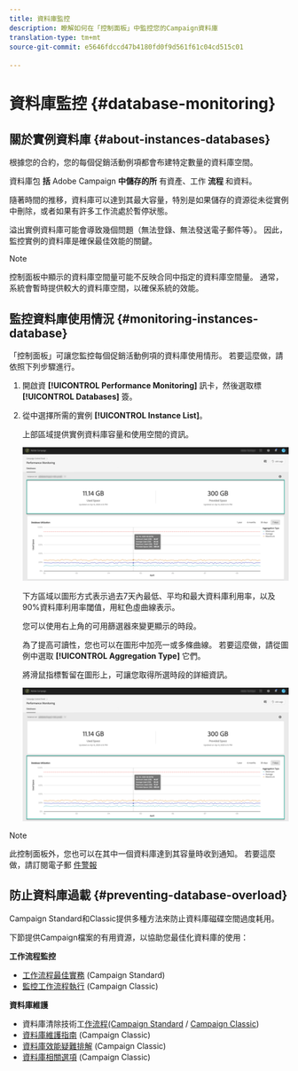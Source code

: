 ```yaml
---
title: 資料庫監控
description: 瞭解如何在「控制面板」中監控您的Campaign資料庫
translation-type: tm+mt
source-git-commit: e5646fdccd47b4180fd0f9d561f61c04cd515c01

---
```



# 資料庫監控 {#database-monitoring}


## 關於實例資料庫 {#about-instances-databases}

根據您的合約，您的每個促銷活動例項都會布建特定數量的資料庫空間。

資料庫包 **括** Adobe Campaign **中儲存的所** 有資產、工作 **流程** 和資料。

隨著時間的推移，資料庫可以達到其最大容量，特別是如果儲存的資源從未從實例中刪除，或者如果有許多工作流處於暫停狀態。

溢出實例資料庫可能會導致幾個問題（無法登錄、無法發送電子郵件等）。 因此，監控實例的資料庫是確保最佳效能的關鍵。

>[!NOTE]
>
>控制面板中顯示的資料庫空間量可能不反映合同中指定的資料庫空間量。 通常，系統會暫時提供較大的資料庫空間，以確保系統的效能。

## 監控資料庫使用情況 {#monitoring-instances-database}

「控制面板」可讓您監控每個促銷活動例項的資料庫使用情形。 若要這麼做，請依照下列步驟進行。

1. 開啟資 **[!UICONTROL Performance Monitoring]** 訊卡，然後選取標 **[!UICONTROL Databases]** 簽。

1. 從中選擇所需的實例 **[!UICONTROL Instance List]**。

   上部區域提供實例資料庫容量和使用空間的資訊。

   ![](assets/databases_dashboard.png)

   下方區域以圖形方式表示過去7天內最低、平均和最大資料庫利用率，以及90%資料庫利用率閾值，用紅色虛曲線表示。

   您可以使用右上角的可用篩選器來變更顯示的時段。

   為了提高可讀性，您也可以在圖形中加亮一或多條曲線。 若要這麼做，請從圖例中選取 **[!UICONTROL Aggregation Type]** 它們。

   將滑鼠指標暫留在圖形上，可讓您取得所選時段的詳細資訊。

   ![](assets/databases_dashboard_detail.png)

>[!NOTE]
>
>此控制面板外，您也可以在其中一個資料庫達到其容量時收到通知。 若要這麼做，請訂閱電子郵 [件警報](../../performance-monitoring/using/email-alerting.md)

## 防止資料庫過載 {#preventing-database-overload}

Campaign Standard和Classic提供多種方法來防止資料庫磁碟空間過度耗用。

下節提供Campaign檔案的有用資源，以協助您最佳化資料庫的使用：

**工作流程監控**

* [工作流程最佳實務](https://docs.adobe.com/content/help/en/campaign-standard/using/managing-processes-and-data/workflow-general-operation/best-practices-workflows.html) (Campaign Standard)
* [監控工作流程執行](https://docs.adobe.com/help/en/campaign-classic/using/automating-with-workflows/monitoring-workflows/monitoring-workflow-execution.html) (Campaign Classic)

**資料庫維護**

* 資料庫清除技術工[作流程(Campaign Standard](https://docs.adobe.com/help/en/campaign-standard/using/administrating/application-settings/technical-workflows.html#list-of-technical-workflows) / [Campaign Classic](https://docs.adobe.com/help/en/campaign-classic/using/monitoring-campaign-classic/data-processing/database-cleanup-workflow.html))
* [資料庫維護指南](https://docs.adobe.com/content/help/en/campaign-classic/using/monitoring-campaign-classic/database-maintenance/recommendations.html) (Campaign Classic)
* [資料庫效能疑難排解](https://docs.adobe.com/content/help/en/campaign-classic/using/monitoring-campaign-classic/troubleshooting/database-performances.html) (Campaign Classic)
* [資料庫相關選項](https://docs.adobe.com/help/en/campaign-classic/using/installing-campaign-classic/appendices/configuring-campaign-options.html#database) (Campaign Classic)
